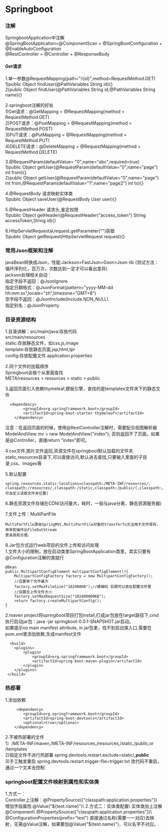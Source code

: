 # Springboot
### 注解
SpringbootApplication中注解\
@SpringBootApplication=@ComponentScan + @SpringBootConfiguration + @EnableAutoConfiguration\
@RestController = @Controller + @ResponseBody

#### Get请求
1.单一参数@RequestMapping(path="/{id}",method=RequestMethod.GET)\
 1)public Object findUser(@PathVariables String id){}\
 2)public Object findUser(@PathVariables String id,@PathVariables String name){}
 
2.springboot注解的好处\
 1)Get请求：@GetMapping = @RequestMapping(method = RequestMethod.GET)\
 2)POST请求：@PostMapping = @RequestMapping(method = RequestMethod.POST)\
 3)PUT请求：@PutMapping = @RequestMapping(method = RequestMethod.PUT)\
 4)DELETE请求：@DeleteMapping = @RequestMapping(method = RequestMethod.DELETE)
 
3.@RequestParam(defaultValue= "0",name="abc",required=true)\
 1)public Object getUser(@RequestParam(defaultValue="0",name="page") int from){}\
 2)public Object getUser(@RequestParam(defaultValue="0",name="page") int from,@RequestParam(defaultValue="1",name="page2") int to){}
 
4.@RequestBody 请求映射实体类\
 1)public Object saveUser(@RequestBody User user){}
 
5.@RequestHeader 请求头,鉴定权限\
 1)public Object getHeader(@RequestHeader("access_token") String accessToken,String id){}
 
6.HttpServletRequest从request.getParameter("")获取\
 1)public Object getRequest(HttpServletRequest request){}

### 常用Json框架和注解
javaBean转换成Json，性能:Jackson>FastJson>Gson>Json-lib (测试方法：循环序列化，百万次，次数达到一定才可以看出差异)\
jackson处理相关自动：\
  指定字段不返回：@JsonIgnore\
  指定日期格式：@JsonFormat(pattern="yyyy-MM-dd hh:mm:ss",locale="zh",timezone="GMT+8")\
  空字段不返回：@JsonInclude(Include.NON_NULL)\
  指定别名：@JsonProperty

### 目录资源结构
1.目录讲解：src/main/java:存放代码\
           src/main/resources\
             static:存放静态文件，如css,js,image\
             template:存放静态页面,jsp,html,tpl\
             config:存放配置文件.application.properties
             
2.同个文件的加载顺序\
Springboot会挨个从里面查找\
  META/resources > resources > static > public
  
3.返回页面引入依赖thymeleaf,模板引擎，查找的是templates文件夹下的静态文件
        
      <dependency>
            <groupId>org.springframework.boot</groupId>
            <artifactId>spring-boot-starter-thymeleaf</artifactId>
        </dependency>  
        
注意：在返回页面的时候，使用@RestController注解时，需要配合视图解析器ModelAndView mv = new ModelAndView("index");
否则返回不了页面。如果是@Controller，直接return "index"即可。

4.css文件,图片文件返回,资源文件在springboot默认加载的文件夹static,resources目录下,可以直接访问,默认进去查找,只要输入里面的子目录,css、images等

5.默认配置

    spring.resources.static-locations=classpath:/META-INF/resources/,
    classpath:/resources/,classpath:/static,classpath:/public/(,classpath:/test/  可自定义读取文件夹位置)

6.静态资源文件存储在CDN(访问量大，耗时，一般与java分离，静态资源服务器)

7.文件上传：MultiPartFile
   
    MultiPartFile源自SpringMVC,MultiPartFile对象的transferTo方法用于文件保存，效率和操作比FileOutStream
    更高效和方便。

8.Jar包方式运行web项目的文件上传和访问处理\
  1.文件大小的限制，放在启动类里SpringBootApplication类里，其实只要有@Configuration注解的类就行
  
    @Bean
    public MultipartConfigElement multipartConfigElement(){
        MultipartConfigFactory factory = new MultipartConfigFactory();
        //设置单个文件最大
        factory.setMaxFileSize("102400KB");//硬编码 后期可以放在配置文件里
        //设置总上传文件大小
        factory.setMaxRequestSize("102400000KB");
        return factory.createMultipartConfig();
    }
    
  2.maven project将springboot项目打包install,打成jar包放在target路径下,cmd执行启动jar包：java -jar springboot-0.0.1-SNAPSHOT.jar启动。\
  如果提示no main manifest attribute, in jar包里，找不到启动类入口,需要在pom.xml里添加依赖,生成manifest文件
  
      <build>
        <plugins>
            <plugin>
                <groupId>org.springframework.boot</groupId>
                <artifactId>spring-boot-maven-plugin</artifactId>
            </plugin>
        </plugins>
     </build>
     
### 热部署 
1.添加依赖

         <dependency>
            <groupId>org.springframework.boot</groupId>
            <artifactId>spring-boot-devtools</artifactId>
            <optional>true</optional>
        </dependency>

2.不被热部署的文件\
  1）/META-INF/maven,/META-INF/resources,/resources,/static,/public,or /templates \
  2)指定文件不进行热部署 spring.devtools.restart.exclude=static/**,public** \
  3)手工触发重启 spring.devtools.restart.trigger-file=trigger.txt 改代码不重启，通过一个文本去控制
  
### springboot配置文件映射到属性和实体类
1.方式一：\
    Controller上注解：@PropertySource({"classpath:application.properties"})\
    增加字段属性:@Value("${test.name}")\
2.方式二：实体类配置\
    实体类加上注解@Component\
                 @PropertySource({"classpath:application.properties"})\ 
                 @ConfigurationProperties(prefix="test")  直接通过名称(需要一一对应)去映射，无需@Value注解，如果要加@Value("${test.name}")，可以名字不对应。
                
 
